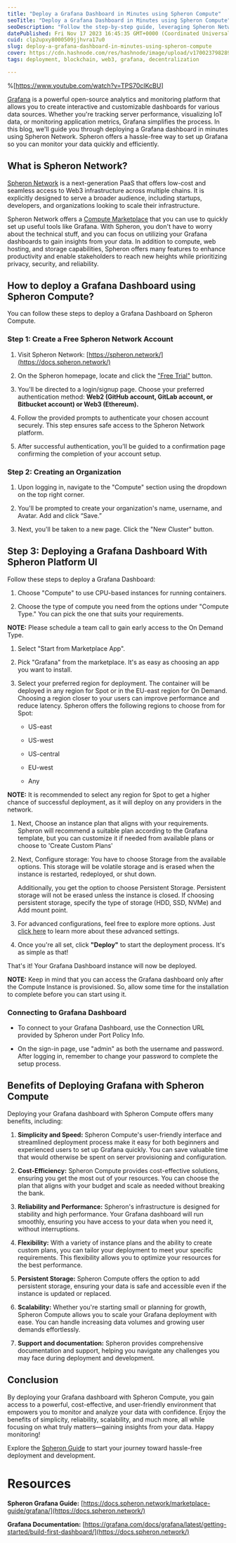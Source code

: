 ```yaml
---
title: "Deploy a Grafana Dashboard in Minutes using Spheron Compute"
seoTitle: "Deploy a Grafana Dashboard in Minutes using Spheron Compute"
seoDescription: "Follow the step-by-step guide, leveraging Spheron Network's user-friendly interface to set up Grafana hassle-free."
datePublished: Fri Nov 17 2023 16:45:35 GMT+0000 (Coordinated Universal Time)
cuid: clp2upxy8000509jjhvra17u0
slug: deploy-a-grafana-dashboard-in-minutes-using-spheron-compute
cover: https://cdn.hashnode.com/res/hashnode/image/upload/v1700237982896/0dcd7511-74f0-4ac0-a739-55ff2dd96327.png
tags: deployment, blockchain, web3, grafana, decentralization

---
```


%[https://www.youtube.com/watch?v=TPS70cIKcBU] 

[Grafana](https://grafana.com/) is a powerful open-source analytics and monitoring platform that allows you to create interactive and customizable dashboards for various data sources. Whether you're tracking server performance, visualizing IoT data, or monitoring application metrics, Grafana simplifies the process. In this blog, we'll guide you through deploying a Grafana dashboard in minutes using Spheron Network. Spheron offers a hassle-free way to set up Grafana so you can monitor your data quickly and efficiently.

## **What is Spheron Network?**

[Spheron Network](https://spheron.network/) is a next-generation PaaS that offers low-cost and seamless access to Web3 infrastructure across multiple chains. It is explicitly designed to serve a broader audience, including startups, developers, and organizations looking to scale their infrastructure.

Spheron Network offers a [Compute Marketplace](https://docs.spheron.network/compute/cluster/compute/) that you can use to quickly set up useful tools like Grafana. With Spheron, you don't have to worry about the technical stuff, and you can focus on utilizing your Grafana dashboards to gain insights from your data. In addition to compute, web hosting, and storage capabilities, Spheron offers many features to enhance productivity and enable stakeholders to reach new heights while prioritizing privacy, security, and reliability.

## **How to deploy a Grafana Dashboard using Spheron Compute?**

You can follow these steps to deploy a Grafana Dashboard on Spheron Compute.

### **Step 1: Create a Free Spheron Network Account**

1. Visit Spheron Network: [https://spheron.network/](https://docs.spheron.network/)
    
2. On the Spheron homepage, locate and click the ["Free Trial"](https://app.spheron.network/#/login) button.
    
3. You'll be directed to a login/signup page. Choose your preferred authentication method: **Web2 (GitHub account, GitLab account, or Bitbucket account) or Web3 (Ethereum).**
    
4. Follow the provided prompts to authenticate your chosen account securely. This step ensures safe access to the Spheron Network platform.
    
5. After successful authentication, you'll be guided to a confirmation page confirming the completion of your account setup.
    

### **Step 2: Creating an Organization**

1. Upon logging in, navigate to the "Compute" section using the dropdown on the top right corner.
    
2. You'll be prompted to create your organization's name, username, and Avatar. Add and click “Save.”
    
3. Next, you'll be taken to a new page. Click the "New Cluster" button.
    

## **Step 3: Deploying a Grafana Dashboard With Spheron Platform UI**

Follow these steps to deploy a Grafana Dashboard:

1. Choose "Compute" to use CPU-based instances for running containers.
    
2. Choose the type of compute you need from the options under "Compute Type." You can pick the one that suits your requirements.
    

**NOTE:** Please schedule a team call to gain early access to the On Demand Type.

1. Select "Start from Marketplace App".
    
2. Pick "Grafana" from the marketplace. It's as easy as choosing an app you want to install.
    
3. Select your preferred region for deployment. The container will be deployed in any region for Spot or in the EU-east region for On Demand. Choosing a region closer to your users can improve performance and reduce latency. Spheron offers the following regions to choose from for Spot:
    
    * US-east
        
    * US-west
        
    * US-central
        
    * EU-west
        
    * Any
        

**NOTE:** It is recommended to select any region for Spot to get a higher chance of successful deployment, as it will deploy on any providers in the network.

1. Next, Choose an instance plan that aligns with your requirements. Spheron will recommend a suitable plan according to the Grafana template, but you can customize it if needed from available plans or choose to 'Create Custom Plans'
    
2. Next, Configure storage: You have to choose Storage from the available options. This storage will be volatile storage and is erased when the instance is restarted, redeployed, or shut down.
    
    Additionally, you get the option to choose Persistent Storage. Persistent storage will not be erased unless the instance is closed. If choosing persistent storage, specify the type of storage (HDD, SSD, NVMe) and Add mount point.
    
3. For advanced configurations, feel free to explore more options. Just [click here](https://docs.spheron.network/compute/cluster/#advance-configuration-1) to learn more about these advanced settings.
    
4. Once you're all set, click **"Deploy"** to start the deployment process. It's as simple as that!
    

That's it! Your Grafana Dashboard instance will now be deployed.

**NOTE:** Keep in mind that you can access the Grafana dashboard only after the Compute Instance is provisioned. So, allow some time for the installation to complete before you can start using it.

### **Connecting to Grafana Dashboard**

* To connect to your Grafana Dashboard, use the Connection URL provided by Spheron under Port Policy Info.
    
* On the sign-in page, use "admin" as both the username and password. After logging in, remember to change your password to complete the setup process.
    

## **Benefits of Deploying Grafana with Spheron Compute**

Deploying your Grafana dashboard with Spheron Compute offers many benefits, including:

1. **Simplicity and Speed:** Spheron Compute's user-friendly interface and streamlined deployment process make it easy for both beginners and experienced users to set up Grafana quickly. You can save valuable time that would otherwise be spent on server provisioning and configuration.
    
2. **Cost-Efficiency:** Spheron Compute provides cost-effective solutions, ensuring you get the most out of your resources. You can choose the plan that aligns with your budget and scale as needed without breaking the bank.
    
3. **Reliability and Performance:** Spheron's infrastructure is designed for stability and high performance. Your Grafana dashboard will run smoothly, ensuring you have access to your data when you need it, without interruptions.
    
4. **Flexibility:** With a variety of instance plans and the ability to create custom plans, you can tailor your deployment to meet your specific requirements. This flexibility allows you to optimize your resources for the best performance.
    
5. **Persistent Storage:** Spheron Compute offers the option to add persistent storage, ensuring your data is safe and accessible even if the instance is updated or replaced.
    
6. **Scalability:** Whether you're starting small or planning for growth, Spheron Compute allows you to scale your Grafana deployment with ease. You can handle increasing data volumes and growing user demands effortlessly.
    
7. **Support and documentation:** Spheron provides comprehensive documentation and support, helping you navigate any challenges you may face during deployment and development.
    

## **Conclusion**

By deploying your Grafana dashboard with Spheron Compute, you gain access to a powerful, cost-effective, and user-friendly environment that empowers you to monitor and analyze your data with confidence. Enjoy the benefits of simplicity, reliability, scalability, and much more, all while focusing on what truly matters—gaining insights from your data. Happy monitoring!

Explore the [Spheron Guide](https://docs.spheron.network/) to start your journey toward hassle-free deployment and development.

# **Resources**

**Spheron Grafana Guide:** [https://docs.spheron.network/marketplace-guide/grafana/](https://docs.spheron.network/)

**Grafana Documentation:** [https://grafana.com/docs/grafana/latest/getting-started/build-first-dashboard/](https://docs.spheron.network/)